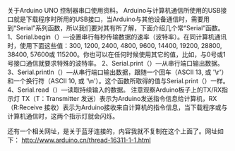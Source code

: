 关于Arduino UNO 控制器串口使用资料。
Arduino与计算机通信所使用的USB接口就是下载程序时所用的USB接口，当Arduino与其他设备通信时，需要用到“Serial”系列函数，所以我们要对其有所了解，下面介绍几个常“Serial”函数。
1、Serial.begin（）—设置串行每秒传输数据的速率（波特率）。在同计算机通讯时，使用下面这些值：300, 1200, 2400, 4800, 9600, 14400, 19200, 28800, 38400, 57600或 115200。你也可以在任何时候使用其它的值，比如，与0号或1号接口通信就要求特殊的波特率。
2、Serial.print（）—从串行端口输出数据。
3、Serial.println（）—从串行端口输出数据，跟随一个回车（ASCII 13, 或 '\r'）和一个换行符（ASCII 10, 或 '\n'）。这个函数所取得的值与Serial.print（）一样。
4、Serial.read（）—读取持续输入的数据。
注意观察Arduino板子上的TX/RX指示灯
TX（T：Transmitter 发送）表示为Arduino发送指令信息给计算机，RX（R:Receive 接收）表示为Arduino接收来自计算机的指令信息，当下载程序或与计算机通信时，这两个指示灯就会闪烁。


还有一个相关网址，是关于蓝牙连接的，内容我就不复制在这个上面了。网址如下：
http://www.arduino.cn/thread-16311-1-1.html
